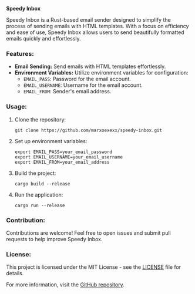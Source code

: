 **Speedy Inbox**

Speedy Inbox is a Rust-based email sender designed to simplify the process of sending emails with HTML templates. With a focus on efficiency and ease of use, Speedy Inbox allows users to send beautifully formatted emails quickly and effortlessly.

### Features:
- **Email Sending:** Send emails with HTML templates effortlessly.
- **Environment Variables:** Utilize environment variables for configuration:
  - `EMAIL_PASS`: Password for the email account.
  - `EMAIL_USERNAME`: Username for the email account.
  - `EMAIL_FROM`: Sender's email address.

### Usage:
1. Clone the repository:
   ```
   git clone https://github.com/marxoexexx/speedy-inbox.git
   ```
2. Set up environment variables:
   ```
   export EMAIL_PASS=your_email_password
   export EMAIL_USERNAME=your_email_username
   export EMAIL_FROM=your_email_address
   ```
3. Build the project:
   ```
   cargo build --release
   ```
4. Run the application:
   ```
   cargo run --release
   ```

### Contribution:
Contributions are welcome! Feel free to open issues and submit pull requests to help improve Speedy Inbox.

### License:
This project is licensed under the MIT License - see the [LICENSE](LICENSE) file for details.

For more information, visit the [GitHub repository](https://github.com/marxoexexx/speedy-inbox).

